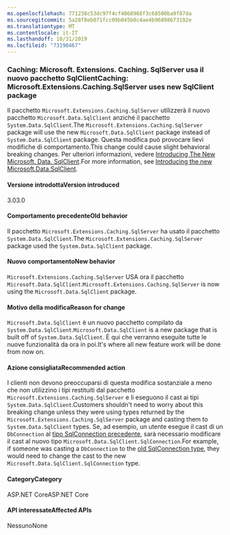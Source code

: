 ```yaml
---
ms.openlocfilehash: 771238c53dc97f4cf4068968f3c68500ba9f87da
ms.sourcegitcommit: 5a28f8eb071fcc09b045b0c4ae4b96898673192e
ms.translationtype: MT
ms.contentlocale: it-IT
ms.lasthandoff: 10/31/2019
ms.locfileid: "73198467"
---
```

### <a name="caching-microsoftextensionscachingsqlserver-uses-new-sqlclient-package"></a><span data-ttu-id="678e4-101">Caching: Microsoft. Extensions. Caching. SqlServer usa il nuovo pacchetto SqlClient</span><span class="sxs-lookup"><span data-stu-id="678e4-101">Caching: Microsoft.Extensions.Caching.SqlServer uses new SqlClient package</span></span>

<span data-ttu-id="678e4-102">Il pacchetto `Microsoft.Extensions.Caching.SqlServer` utilizzerà il nuovo pacchetto `Microsoft.Data.SqlClient` anziché il pacchetto `System.Data.SqlClient`.</span><span class="sxs-lookup"><span data-stu-id="678e4-102">The `Microsoft.Extensions.Caching.SqlServer` package will use the new `Microsoft.Data.SqlClient` package instead of `System.Data.SqlClient` package.</span></span> <span data-ttu-id="678e4-103">Questa modifica può provocare lievi modifiche di comportamento.</span><span class="sxs-lookup"><span data-stu-id="678e4-103">This change could cause slight behavioral breaking changes.</span></span> <span data-ttu-id="678e4-104">Per ulteriori informazioni, vedere [Introducing The New Microsoft. Data. SqlClient](https://devblogs.microsoft.com/dotnet/introducing-the-new-microsoftdatasqlclient/).</span><span class="sxs-lookup"><span data-stu-id="678e4-104">For more information, see [Introducing the new Microsoft.Data.SqlClient](https://devblogs.microsoft.com/dotnet/introducing-the-new-microsoftdatasqlclient/).</span></span>

#### <a name="version-introduced"></a><span data-ttu-id="678e4-105">Versione introdotta</span><span class="sxs-lookup"><span data-stu-id="678e4-105">Version introduced</span></span>

<span data-ttu-id="678e4-106">3.0</span><span class="sxs-lookup"><span data-stu-id="678e4-106">3.0</span></span>

#### <a name="old-behavior"></a><span data-ttu-id="678e4-107">Comportamento precedente</span><span class="sxs-lookup"><span data-stu-id="678e4-107">Old behavior</span></span>

<span data-ttu-id="678e4-108">Il pacchetto `Microsoft.Extensions.Caching.SqlServer` ha usato il pacchetto `System.Data.SqlClient`.</span><span class="sxs-lookup"><span data-stu-id="678e4-108">The `Microsoft.Extensions.Caching.SqlServer` package used the `System.Data.SqlClient` package.</span></span>

#### <a name="new-behavior"></a><span data-ttu-id="678e4-109">Nuovo comportamento</span><span class="sxs-lookup"><span data-stu-id="678e4-109">New behavior</span></span>

<span data-ttu-id="678e4-110">`Microsoft.Extensions.Caching.SqlServer` USA ora il pacchetto `Microsoft.Data.SqlClient`.</span><span class="sxs-lookup"><span data-stu-id="678e4-110">`Microsoft.Extensions.Caching.SqlServer` is now using the `Microsoft.Data.SqlClient` package.</span></span>

#### <a name="reason-for-change"></a><span data-ttu-id="678e4-111">Motivo della modifica</span><span class="sxs-lookup"><span data-stu-id="678e4-111">Reason for change</span></span>

<span data-ttu-id="678e4-112">`Microsoft.Data.SqlClient` è un nuovo pacchetto compilato da `System.Data.SqlClient`.</span><span class="sxs-lookup"><span data-stu-id="678e4-112">`Microsoft.Data.SqlClient` is a new package that is built off of `System.Data.SqlClient`.</span></span> <span data-ttu-id="678e4-113">È qui che verranno eseguite tutte le nuove funzionalità da ora in poi.</span><span class="sxs-lookup"><span data-stu-id="678e4-113">It's where all new feature work will be done from now on.</span></span>

#### <a name="recommended-action"></a><span data-ttu-id="678e4-114">Azione consigliata</span><span class="sxs-lookup"><span data-stu-id="678e4-114">Recommended action</span></span>

<span data-ttu-id="678e4-115">I clienti non devono preoccuparsi di questa modifica sostanziale a meno che non utilizzino i tipi restituiti dal pacchetto `Microsoft.Extensions.Caching.SqlServer` e li eseguono il cast ai tipi `System.Data.SqlClient`.</span><span class="sxs-lookup"><span data-stu-id="678e4-115">Customers shouldn't need to worry about this breaking change unless they were using types returned by the `Microsoft.Extensions.Caching.SqlServer` package and casting them to `System.Data.SqlClient` types.</span></span> <span data-ttu-id="678e4-116">Se, ad esempio, un utente esegue il cast di un `DbConnection` al [tipo SqlConnection precedente](xref:System.Data.SqlClient.SqlConnection), sarà necessario modificare il cast al nuovo tipo `Microsoft.Data.SqlClient.SqlConnection`.</span><span class="sxs-lookup"><span data-stu-id="678e4-116">For example, if someone was casting a `DbConnection` to the [old SqlConnection type](xref:System.Data.SqlClient.SqlConnection), they would need to change the cast to the new `Microsoft.Data.SqlClient.SqlConnection` type.</span></span>

#### <a name="category"></a><span data-ttu-id="678e4-117">Category</span><span class="sxs-lookup"><span data-stu-id="678e4-117">Category</span></span>

<span data-ttu-id="678e4-118">ASP.NET Core</span><span class="sxs-lookup"><span data-stu-id="678e4-118">ASP.NET Core</span></span>

#### <a name="affected-apis"></a><span data-ttu-id="678e4-119">API interessate</span><span class="sxs-lookup"><span data-stu-id="678e4-119">Affected APIs</span></span>

<span data-ttu-id="678e4-120">Nessuno</span><span class="sxs-lookup"><span data-stu-id="678e4-120">None</span></span>

<!-- 

#### Affected APIs

Not detectable via API analysis

-->

